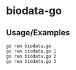# biodata-go
## Usage/Examples

```golang
go run biodata.go
go run biodata.go 1
go run biodata.go 2
go run biodata.go 3
```
